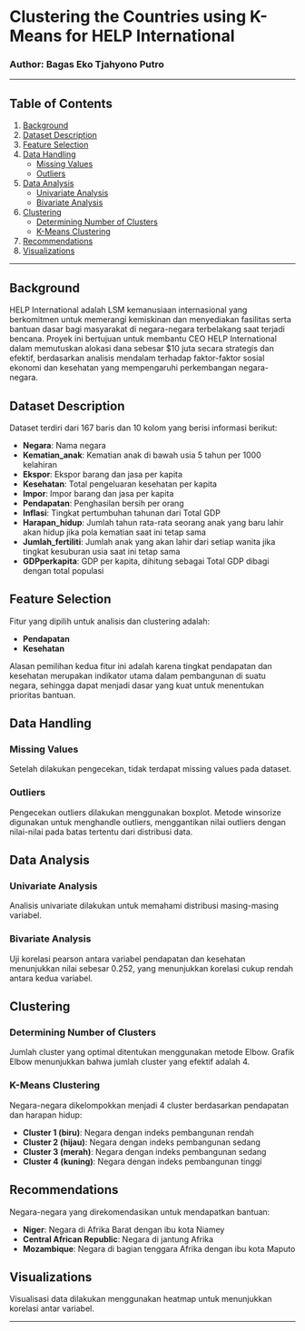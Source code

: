 # Clustering the Countries using K-Means for HELP International

### Author: Bagas Eko Tjahyono Putro

---

## Table of Contents
1. [Background](#background)
2. [Dataset Description](#dataset-description)
3. [Feature Selection](#feature-selection)
4. [Data Handling](#data-handling)
   - [Missing Values](#missing-values)
   - [Outliers](#outliers)
5. [Data Analysis](#data-analysis)
   - [Univariate Analysis](#univariate-analysis)
   - [Bivariate Analysis](#bivariate-analysis)
6. [Clustering](#clustering)
   - [Determining Number of Clusters](#determining-number-of-clusters)
   - [K-Means Clustering](#k-means-clustering)
7. [Recommendations](#recommendations)
8. [Visualizations](#visualizations)

---

## Background

HELP International adalah LSM kemanusiaan internasional yang berkomitmen untuk memerangi kemiskinan dan menyediakan fasilitas serta bantuan dasar bagi masyarakat di negara-negara terbelakang saat terjadi bencana. Proyek ini bertujuan untuk membantu CEO HELP International dalam memutuskan alokasi dana sebesar $10 juta secara strategis dan efektif, berdasarkan analisis mendalam terhadap faktor-faktor sosial ekonomi dan kesehatan yang mempengaruhi perkembangan negara-negara.

## Dataset Description

Dataset terdiri dari 167 baris dan 10 kolom yang berisi informasi berikut:
- **Negara**: Nama negara
- **Kematian_anak**: Kematian anak di bawah usia 5 tahun per 1000 kelahiran
- **Ekspor**: Ekspor barang dan jasa per kapita
- **Kesehatan**: Total pengeluaran kesehatan per kapita
- **Impor**: Impor barang dan jasa per kapita
- **Pendapatan**: Penghasilan bersih per orang
- **Inflasi**: Tingkat pertumbuhan tahunan dari Total GDP
- **Harapan_hidup**: Jumlah tahun rata-rata seorang anak yang baru lahir akan hidup jika pola kematian saat ini tetap sama
- **Jumlah_fertiliti**: Jumlah anak yang akan lahir dari setiap wanita jika tingkat kesuburan usia saat ini tetap sama
- **GDPperkapita**: GDP per kapita, dihitung sebagai Total GDP dibagi dengan total populasi

## Feature Selection

Fitur yang dipilih untuk analisis dan clustering adalah:
- **Pendapatan**
- **Kesehatan**

Alasan pemilihan kedua fitur ini adalah karena tingkat pendapatan dan kesehatan merupakan indikator utama dalam pembangunan di suatu negara, sehingga dapat menjadi dasar yang kuat untuk menentukan prioritas bantuan.

## Data Handling

### Missing Values
Setelah dilakukan pengecekan, tidak terdapat missing values pada dataset.

### Outliers
Pengecekan outliers dilakukan menggunakan boxplot. Metode winsorize digunakan untuk menghandle outliers, menggantikan nilai outliers dengan nilai-nilai pada batas tertentu dari distribusi data.

## Data Analysis

### Univariate Analysis
Analisis univariate dilakukan untuk memahami distribusi masing-masing variabel.

### Bivariate Analysis
Uji korelasi pearson antara variabel pendapatan dan kesehatan menunjukkan nilai sebesar 0.252, yang menunjukkan korelasi cukup rendah antara kedua variabel.

## Clustering

### Determining Number of Clusters
Jumlah cluster yang optimal ditentukan menggunakan metode Elbow. Grafik Elbow menunjukkan bahwa jumlah cluster yang efektif adalah 4.

### K-Means Clustering
Negara-negara dikelompokkan menjadi 4 cluster berdasarkan pendapatan dan harapan hidup:
- **Cluster 1 (biru)**: Negara dengan indeks pembangunan rendah
- **Cluster 2 (hijau)**: Negara dengan indeks pembangunan sedang
- **Cluster 3 (merah)**: Negara dengan indeks pembangunan sedang
- **Cluster 4 (kuning)**: Negara dengan indeks pembangunan tinggi

## Recommendations

Negara-negara yang direkomendasikan untuk mendapatkan bantuan:
- **Niger**: Negara di Afrika Barat dengan ibu kota Niamey
- **Central African Republic**: Negara di jantung Afrika
- **Mozambique**: Negara di bagian tenggara Afrika dengan ibu kota Maputo

## Visualizations

Visualisasi data dilakukan menggunakan heatmap untuk menunjukkan korelasi antar variabel.

---
